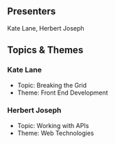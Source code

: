## Presenters

Kate Lane, Herbert Joseph

## Topics & Themes

### Kate Lane

* Topic: Breaking the Grid
* Theme: Front End Development

### Herbert Joseph

* Topic: Working with APIs
* Theme: Web Technologies
